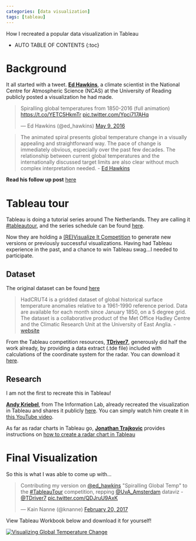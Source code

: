 ```yaml
---
categories: [data visualization]
tags: [tableau]
---
```


How I recreated a popular data visualization in Tableau

<!-- excerpt separator -->

* AUTO TABLE OF CONTENTS
{:toc}

# Background

It all started with a tweet. **[Ed Hawkins](https://twitter.com/ed_hawkins)**, a climate scientist in the National Centre for Atmospheric Science (NCAS) at the University of Reading publicly posted a visualization he had made.  

<div class="d-flex justify-content-center">
<blockquote class="twitter-tweet" data-lang="en"><p lang="en" dir="ltr">Spiralling global temperatures from 1850-2016 (full animation) <a href="https://t.co/YETC5HkmTr">https://t.co/YETC5HkmTr</a> <a href="https://t.co/Ypci717AHq">pic.twitter.com/Ypci717AHq</a></p>&mdash; Ed Hawkins (@ed_hawkins) <a href="https://twitter.com/ed_hawkins/status/729753441459945474">May 9, 2016</a></blockquote>
<script async src="//platform.twitter.com/widgets.js" charset="utf-8"></script>
</div>

> The animated spiral presents global temperature change in a visually appealing and straightforward way. The pace of change is immediately obvious, especially over the past few decades. The relationship between current global temperatures and the internationally discussed target limits are also clear without much complex interpretation needed. - [Ed Hawkins](http://www.climate-lab-book.ac.uk/2016/spiralling-global-temperatures/)

**Read his follow up post** [here](http://www.climate-lab-book.ac.uk/spirals/)  

# Tableau tour

Tableau is doing a tutorial series around The Netherlands. They are calling it [#tableautour](https://twitter.com/search?q=%23tableautour), and the series schedule can be found [here](https://www.tableau.com/learn/series/TableauTour).

Now they are holding a [(RE)Visualize It Competition](https://tableau.egnyte.com/dl/6jxgNujERe) to generate new versions or previously successful visualizations. Having had Tableau experience in the past, and a chance to win Tableau swag...I needed to participate.  

## Dataset

The original dataset can be found [here](http://www.metoffice.gov.uk/hadobs/hadcrut4/)  

> HadCRUT4 is a gridded dataset of global historical surface temperature anomalies relative to a 1961-1990 reference period. Data are available for each month since January 1850, on a 5 degree grid. The dataset is a collaborative product of the Met Office Hadley Centre and the Climatic Research Unit at the University of East Anglia. - [website](http://www.metoffice.gov.uk/hadobs/index.html)  

From the Tableau competition resources, **[TDriver7](https://twitter.com/TDriver7)**, generously did half the work already, by providing a data extract (.tde file) included with calculations of the coordinate system for the radar. You can download it [here](https://tableau.egnyte.com/dl/s9n5XwB9jA).  

## Research

I am not the first to recreate this in Tableau!  

**[Andy Kriebel](https://twitter.com/VizWizBI)**, from The Information Lab, already recreated the visualization in Tableau and shares it publicly [here](https://public.tableau.com/views/RadarCharts/Title?:embed=y&:loadOrderID=0&:display_count=yes&:showTabs=y). You can simply watch him create it in [this YouTube video](https://www.youtube.com/watch?v=ozWUrOBkyF8).  

As far as radar charts in Tableau go, **[Jonathan Trajkovic](https://twitter.com/j_trajkovic)** provides instructions on [how to create a radar chart in Tableau](https://www.tableau.com/about/blog/2015/7/use-radar-charts-compare-dimensions-over-several-metrics-41592)  

# Final Visualization

So this is what I was able to come up with...  

<div class="d-flex justify-content-center">
<blockquote class="twitter-tweet" data-lang="en"><p lang="en" dir="ltr">Contributing my version on <a href="https://twitter.com/ed_hawkins">@ed_hawkins</a> &quot;Spiralling Global Temp&quot; to the <a href="https://twitter.com/hashtag/TableauTour?src=hash">#TableauTour</a> competition, repping <a href="https://twitter.com/UvA_Amsterdam">@UvA_Amsterdam</a> dataviz - <a href="https://twitter.com/TDriver7">@TDriver7</a> <a href="https://t.co/QDJruU9AxK">pic.twitter.com/QDJruU9AxK</a></p>&mdash; Kain Nanne (@knanne) <a href="https://twitter.com/knanne/status/833764886106738689">February 20, 2017</a></blockquote>
<script async src="//platform.twitter.com/widgets.js" charset="utf-8"></script>
</div>

View Tableau Workbook below and download it for yourself!  

<div class="d-flex justify-content-center">
<div class='tableauPlaceholder' id='viz1487609187648' style='position: relative'><noscript><a href='#'><img alt='Visualizing Global Temperature Change ' src='https:&#47;&#47;public.tableau.com&#47;static&#47;images&#47;Gl&#47;GlobalTemp-TableauTourComp&#47;VisualizingGlobalTemperatureChange&#47;1_rss.png' style='border: none' /></a></noscript><object class='tableauViz'  style='display:none;'><param name='host_url' value='https%3A%2F%2Fpublic.tableau.com%2F' /> <param name='site_root' value='' /><param name='name' value='GlobalTemp-TableauTourComp&#47;VisualizingGlobalTemperatureChange' /><param name='tabs' value='no' /><param name='toolbar' value='yes' /><param name='static_image' value='https:&#47;&#47;public.tableau.com&#47;static&#47;images&#47;Gl&#47;GlobalTemp-TableauTourComp&#47;VisualizingGlobalTemperatureChange&#47;1.png' /> <param name='animate_transition' value='yes' /><param name='display_static_image' value='yes' /><param name='display_spinner' value='yes' /><param name='display_overlay' value='yes' /><param name='display_count' value='yes' /></object></div>                <script type='text/javascript'>                    var divElement = document.getElementById('viz1487609187648');                    var vizElement = divElement.getElementsByTagName('object')[0];                    vizElement.style.width='1004px';vizElement.style.height='869px';                    var scriptElement = document.createElement('script');                    scriptElement.src = 'https://public.tableau.com/javascripts/api/viz_v1.js';                    vizElement.parentNode.insertBefore(scriptElement, vizElement);                </script>
</div>
